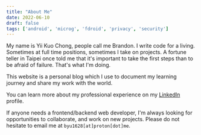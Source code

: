 ```yaml
---
title: "About Me"
date: 2022-06-10
draft: false
tags: ['android', 'microg', 'fdroid', 'privacy', 'security']
---
```


My name is Yii Kuo Chong, people call me Brandon. I write code for a living. Sometimes at full time positions, sometimes I take on projects. A fortune teller in Taipei once told me that it's important to take the first steps than to be afraid of failure. That's what I'm doing.

This website is a personal blog which I use to document my learning journey and share my work with the world.

You can learn more about my professional experience on my [LinkedIn](https://www.linkedin.com/in/gohanko/) profile.

If anyone needs a frontend/backend web developer, I'm always looking for opportunities to collaborate, and work on new projects. Please do not hesitate to email me at `byu1628[at]proton[dot]me`.